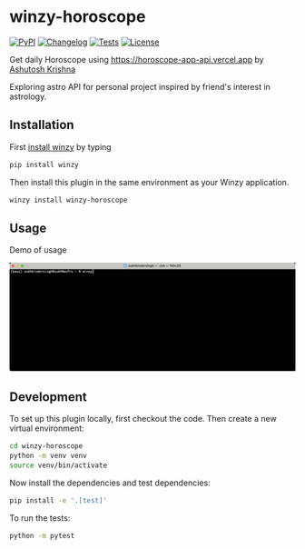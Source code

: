 # winzy-horoscope

[![PyPI](https://img.shields.io/pypi/v/winzy-horoscope.svg)](https://pypi.org/project/winzy-horoscope/)
[![Changelog](https://img.shields.io/github/v/release/sukhbinder/winzy-horoscope?include_prereleases&label=changelog)](https://github.com/sukhbinder/winzy-horoscope/releases)
[![Tests](https://github.com/sukhbinder/winzy-horoscope/workflows/Test/badge.svg)](https://github.com/sukhbinder/winzy-horoscope/actions?query=workflow%3ATest)
[![License](https://img.shields.io/badge/license-Apache%202.0-blue.svg)](https://github.com/sukhbinder/winzy-horoscope/blob/main/LICENSE)

Get daily Horoscope using https://horoscope-app-api.vercel.app by [Ashutosh Krishna](https://horoscope-app-api.vercel.app)


Exploring astro API for personal project inspired by friend's interest in astrology.


## Installation

First [install winzy](https://github.com/sukhbinder/winzy) by typing

```bash
pip install winzy
```

Then install this plugin in the same environment as your Winzy application.
```bash
winzy install winzy-horoscope
```
## Usage

Demo of usage

![winzy Horoscope Demo](winzy-horoscope-demo.gif)

## Development

To set up this plugin locally, first checkout the code. Then create a new virtual environment:
```bash
cd winzy-horoscope
python -m venv venv
source venv/bin/activate
```
Now install the dependencies and test dependencies:
```bash
pip install -e '.[test]'
```
To run the tests:
```bash
python -m pytest
```
